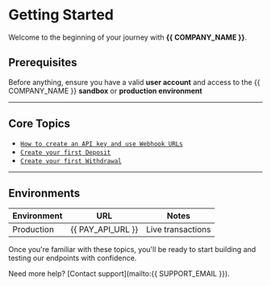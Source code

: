 # Getting Started

Welcome to the beginning of your journey with **{{ COMPANY_NAME }}**.

## Prerequisites

Before anything, ensure you have a valid **user account** and access to the {{ COMPANY_NAME }} **sandbox** or **production environment**

---

## Core Topics

- [`How to create an API key and use Webhook URLs`](./apiIntegration.md)
- [`Create your first Deposit`](./createFirstDeposit.md)
- [`Create your first Withdrawal`](./createFirstWithdrawal.md)

---

## Environments

| Environment | URL               | Notes             |
|-------------|-------------------|-------------------|
| Production  | {{ PAY_API_URL }} | Live transactions |

Once you're familiar with these topics, you'll be ready to start building and testing our endpoints with confidence.

Need more help? [Contact support](mailto:{{ SUPPORT_EMAIL }}).
